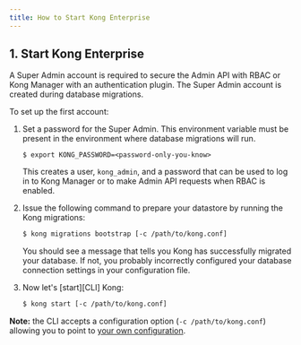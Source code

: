 ```yaml
---
title: How to Start Kong Enterprise
---
```

## 1. Start Kong Enterprise

A Super Admin account is required to secure the Admin API with RBAC or Kong 
Manager with an authentication plugin. The Super Admin account is created 
during database migrations. 

To set up the first account:

1. Set a password for the Super Admin. This environment variable must
    be present in the environment where database migrations will run. 

    ```
    $ export KONG_PASSWORD=<password-only-you-know>
    ```

    This creates a user, `kong_admin`, and a password that can be used to
    log in to Kong Manager or to make Admin API requests when RBAC is enabled.

2. Issue the following command to prepare your datastore by running the Kong
    migrations:

    ```bash
    $ kong migrations bootstrap [-c /path/to/kong.conf]
    ```

    You should see a message that tells you Kong has successfully migrated your
    database. If not, you probably incorrectly configured your database
    connection settings in your configuration file.

3. Now let's [start][CLI] Kong:

    ```bash
    $ kong start [-c /path/to/kong.conf]
    ```

**Note:** the CLI accepts a configuration option (`-c /path/to/kong.conf`)
allowing you to point to [your own configuration](/1.0.x/configuration/#configuration-loading).
